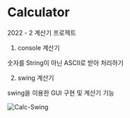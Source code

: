 # Calculator

2022 - 2 계산기 프로젝트

1. console 계산기

숫자를 String이 아닌 ASCII로 받아 처리하기


2. swing 계산기

swing을 이용한 GUI 구현 및 계산기 기능

![Calc-Swing](https://user-images.githubusercontent.com/112797234/232927912-88e3d863-4248-4a27-8fe9-a3b10b7b4111.PNG)
